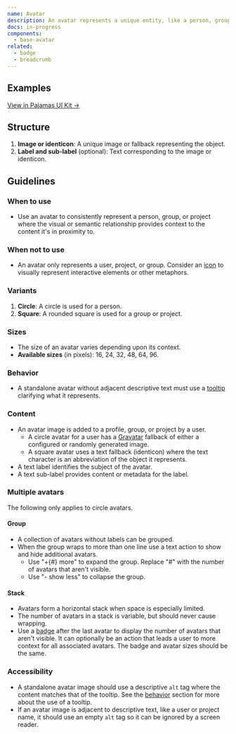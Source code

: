 ```yaml
---
name: Avatar
description: An avatar represents a unique entity, like a person, group, or project.
docs: in-progress
components:
  - base-avatar
related:
  - badge
  - breadcrumb
---
```


## Examples

<story-viewer component="base-avatar" story="image" title="Avatar image"></story-viewer>

<story-viewer component="base-avatar-labeled" title="Labeled avatar"></story-viewer>

<story-viewer component="base-avatar-avatars-inline" title="Group" :args-collapsed="false"></story-viewer>

<story-viewer component="base-avatar-avatars-inline" title="Stack"></story-viewer>


[View in Pajamas UI Kit →](https://www.figma.com/file/qEddyqCrI7kPSBjGmwkZzQ/%F0%9F%93%99-Component-library?type=design&node-id=425-2&mode=design)

## Structure

<figure-img alt="Numbered diagram of an avatar structure" label="Avatar structure" src="/img/avatar-structure.svg"></figure-img>

1. **Image or identicon**: A unique image or fallback representing the object. 
1. **Label and sub-label** (optional): Text corresponding to the image or identicon.

## Guidelines

### When to use

- Use an avatar to consistently represent a person, group, or project where the visual or semantic relationship provides context to the content it's in proximity to.

### When not to use

- An avatar only represents a user, project, or group. Consider an [icon](/product-foundations/iconography) to visually represent interactive elements or other metaphors.

### Variants

1. **Circle**: A circle is used for a person.
1. **Square**: A rounded square is used for a group or project.

### Sizes

- The size of an avatar varies depending upon its context.
- **Available sizes** (in pixels): 16, 24, 32, 48, 64, 96.

### Behavior

- A standalone avatar without adjacent descriptive text must use a [tooltip](/components/tooltip) clarifying what it represents.

### Content

- An avatar image is added to a profile, group, or project by a user.
  - A circle avatar for a user has a [Gravatar](https://gravatar.com) fallback of either a configured or randomly generated image.
  - A square avatar uses a text fallback (identicon) where the text character is an abbreviation of the object it represents.
- A text label identifies the subject of the avatar.
- A text sub-label provides content or metadata for the label.

### Multiple avatars

The following only applies to circle avatars.

#### Group

- A collection of avatars without labels can be grouped.
- When the group wraps to more than one line use a text action to show and hide additional avatars.
  - Use "+{#} more" to expand the group. Replace "#" with the number of avatars that aren't visible.
  - Use "- show less" to collapse the group.

<figure-img alt="Two avatar group examples, one collapsed with an action to show more, and the other expanded with an action to show less." label="Collapsed and expanded avatar group" src="/img/avatar-group.svg"></figure-img>

#### Stack

- Avatars form a horizontal stack when space is especially limited.
- The number of avatars in a stack is variable, but should never cause wrapping.
- Use a [badge](/components/badge) after the last avatar to display the number of avatars that aren't visible. It can optionally be an action that leads a user to more context for all associated avatars. The badge and avatar sizes should be the same.

<figure-img alt="Three avatars slightly overlap each other in a horizontal row. A badge at the end includes the number of additional avatars that aren't visible" label="A horizontal avatar stack" src="/img/avatar-stack.svg"></figure-img>

### Accessibility

- A standalone avatar image should use a descriptive `alt` tag where the content matches that of the tooltip. See the [behavior](#behavior) section for more about the use of a tooltip.
- If an avatar image is adjacent to descriptive text, like a user or project name, it should use an empty `alt` tag so it can be ignored by a screen reader.
